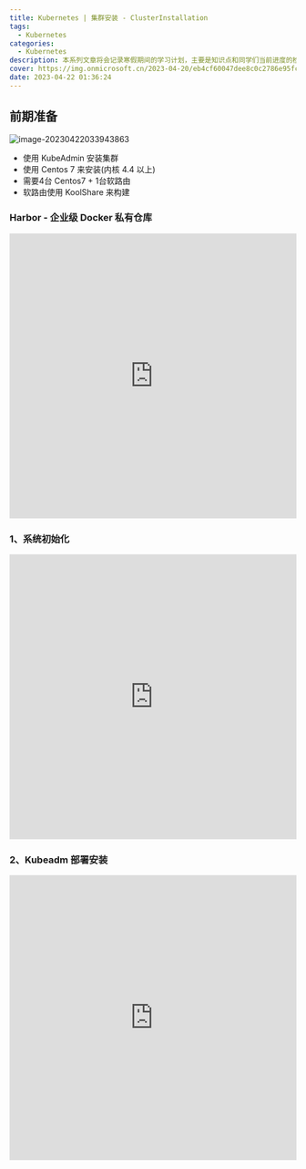```yaml
---
title: Kubernetes | 集群安装 - ClusterInstallation
tags:
  - Kubernetes
categories:
  - Kubernetes
description: 本系列文章将会记录寒假期间的学习计划，主要是知识点和同学们当前进度的检查。
cover: https://img.onmicrosoft.cn/2023-04-20/eb4cf60047dee8c0c2786e95fc0f96ca0f2e666b.jpeg
date: 2023-04-22 01:36:24
---
```


## 前期准备

![image-20230422033943863](https://img.onmicrosoft.cn/k8s/202304220339885.png)

- 使用 KubeAdmin 安装集群
- 使用 Centos 7 来安装(内核 4.4 以上)
- 需要4台 Centos7 + 1台软路由
- 软路由使用 KoolShare 来构建

### Harbor - 企业级 Docker 私有仓库

<embed src="https://media.onmicrosoft.cn/k8s/Harbor%20-%20%E4%BC%81%E4%B8%9A%E7%BA%A7%20Docker%20%E7%A7%81%E6%9C%89%E4%BB%93%E5%BA%93.pdf" type="application/pdf" width="100%" height="500" />

### 1、系统初始化

<embed src="https://media.onmicrosoft.cn/k8s/1%E3%80%81%E7%B3%BB%E7%BB%9F%E5%88%9D%E5%A7%8B%E5%8C%96.pdf" type="application/pdf" width="100%" height="500" />

### 2、Kubeadm 部署安装

<embed src="https://media.onmicrosoft.cn/k8s/2%E3%80%81Kubeadm%20%E9%83%A8%E7%BD%B2%E5%AE%89%E8%A3%85.pdf" type="application/pdf" width="100%" height="500" />
